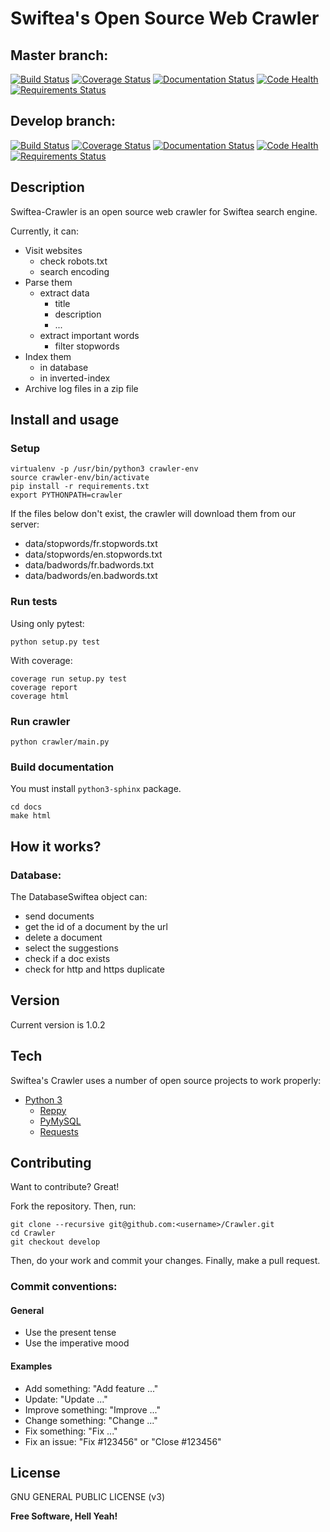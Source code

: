 # Swiftea's Open Source Web Crawler

## Master branch:
[![Build Status](https://travis-ci.org/Swiftea/Crawler.svg?branch=master)](https://travis-ci.org/Swiftea/Crawler)
[![Coverage Status](https://coveralls.io/repos/github/Swiftea/Crawler/badge.svg?branch=master)](https://coveralls.io/github/Swiftea/Crawler?branch=master)
[![Documentation Status](https://readthedocs.org/projects/crawler/badge/?version=master)](http://crawler.readthedocs.io/en/master/?badge=master)
[![Code Health](https://landscape.io/github/Swiftea/Crawler/master/landscape.svg?style=flat)](https://landscape.io/github/Swiftea/Crawler/master)
[![Requirements Status](https://requires.io/github/Swiftea/Crawler/requirements.svg?branch=master)](https://requires.io/github/Swiftea/Crawler/requirements/?branch=master)


## Develop branch:
[![Build Status](https://travis-ci.org/Swiftea/Crawler.svg?branch=develop)](https://travis-ci.org/Swiftea/Crawler)
[![Coverage Status](https://coveralls.io/repos/github/Swiftea/Crawler/badge.svg?branch=develop)](https://coveralls.io/github/Swiftea/Crawler?branch=develop)
[![Documentation Status](https://readthedocs.org/projects/crawler/badge/?version=develop)](http://crawler.readthedocs.io/en/develop/index.html)
[![Code Health](https://landscape.io/github/Swiftea/Crawler/develop/landscape.svg?style=flat)](https://landscape.io/github/Swiftea/Crawler/develop)
[![Requirements Status](https://requires.io/github/Swiftea/Crawler/requirements.svg?branch=develop)](https://requires.io/github/Swiftea/Crawler/requirements/?branch=develop)

## Description

Swiftea-Crawler is an open source web crawler for Swiftea search engine.

Currently, it can:
  - Visit websites
    - check robots.txt
    - search encoding
  - Parse them
    - extract data
      - title
      - description
      - ...
    - extract important words
      - filter stopwords
  - Index them
    - in database
    - in inverted-index
  - Archive log files in a zip file

## Install and usage

### Setup

    virtualenv -p /usr/bin/python3 crawler-env
    source crawler-env/bin/activate
    pip install -r requirements.txt
    export PYTHONPATH=crawler

If the files below don't exist, the crawler will download them from our server:

- data/stopwords/fr.stopwords.txt
- data/stopwords/en.stopwords.txt
- data/badwords/fr.badwords.txt
- data/badwords/en.badwords.txt

### Run tests

Using only pytest:

    python setup.py test

With coverage:

    coverage run setup.py test
    coverage report
    coverage html

### Run crawler

    python crawler/main.py

### Build documentation

You must install `python3-sphinx` package.

    cd docs
    make html

## How it works?

### Database:
The DatabaseSwiftea object can:
 - send documents
 - get the id of a document by the url
 - delete a document
 - select the suggestions
 - check if a doc exists
 - check for http and https duplicate

## Version

Current version is 1.0.2

## Tech

Swiftea's Crawler uses a number of open source projects to work properly:

- [Python 3](https://www.python.org/)
  - [Reppy](https://github.com/seomoz/reppy)
  - [PyMySQL](https://github.com/PyMySQL/PyMySQL/)
  - [Requests](https://github.com/kennethreitz/requests)


## Contributing

Want to contribute? Great!

Fork the repository. Then, run:

    git clone --recursive git@github.com:<username>/Crawler.git
    cd Crawler
    git checkout develop

Then, do your work and commit your changes. Finally, make a pull request.

### Commit conventions:

#### General
  - Use the present tense
  - Use the imperative mood

#### Examples
  - Add something: "Add feature ..."
  - Update: "Update ..."
  - Improve something: "Improve ..."
  - Change something: "Change ..."
  - Fix something: "Fix ..."
  - Fix an issue: "Fix #123456" or "Close #123456"

License
----

GNU GENERAL PUBLIC LICENSE (v3)

**Free Software, Hell Yeah!**
